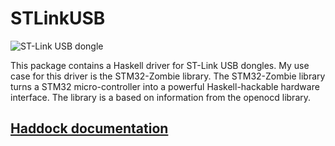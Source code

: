 # STLinkUSB

![ST-Link USB dongle](https://i.imgur.com/Y4iEvVt.jpg)

This package contains a Haskell driver for ST-Link USB dongles.
My use case for this driver is the STM32-Zombie library.
The STM32-Zombie library turns a STM32 micro-controller
into a powerful Haskell-hackable hardware interface.
The library is a based on information from the openocd library.

## [Haddock documentation](http://hackage.haskell.org/package/STLinkUSB)

